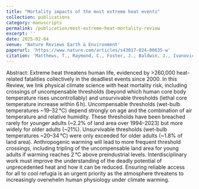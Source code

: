```yaml
---
title: "Mortality impacts of the most extreme heat events"
collection: publications
category: manuscripts
permalink: /publication/most-extreme-heat-mortality-review
excerpt: ''
date: 2025-02-04
venue: 'Nature Reviews Earth & Environment'
paperurl: 'https://www.nature.com/articles/s43017-024-00635-w'
citation: 'Matthews, T., Raymond, C., Foster, J., Baldwin, J., Ivanovich, C., Kong, Q., Kinney, P., and Horton, R., 2025. Mortality impacts of the most extreme heat events, Nature Reviews Earth & Environment, https://doi.org/10.1038/s43017-024-00635-w'
---
```


Abstract: Extreme heat threatens human life, evidenced by >260,000 heat-related fatalities collectively in the deadliest events since 2000. In this Review, we link physical climate science with heat mortality risk, including crossings of uncompensable thresholds (beyond which human core body temperature rises uncontrollably) and unsurvivable thresholds (lethal core temperature increase within 6 h). Uncompensable thresholds (wet-bulb temperatures ~19–32 °C) depend strongly on age and the combination of air temperature and relative humidity. These thresholds have been breached rarely for younger adults (~2.2% of land area over 1994–2023) but more widely for older adults (~21%). Unsurvivable thresholds (wet-bulb temperatures ~20–34 °C) were only exceeded for older adults (~1.8% of land area). Anthropogenic warming will lead to more frequent threshold crossings, including tripling of the uncompensable land area for young adults if warming reaches 2 °C above preindustrial levels. Interdisciplinary work must improve the understanding of the deadly potential of unprecedented heat and how it can be reduced. Ensuring reliable access for all to cool refugia is an urgent priority as the atmosphere threatens to increasingly overwhelm human physiology under climate warming.
